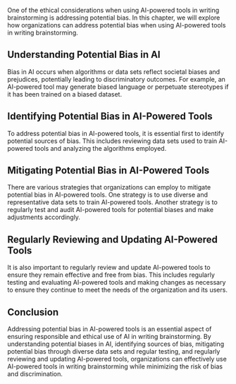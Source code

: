
One of the ethical considerations when using AI-powered tools in writing brainstorming is addressing potential bias. In this chapter, we will explore how organizations can address potential bias when using AI-powered tools in writing brainstorming.

Understanding Potential Bias in AI
----------------------------------

Bias in AI occurs when algorithms or data sets reflect societal biases and prejudices, potentially leading to discriminatory outcomes. For example, an AI-powered tool may generate biased language or perpetuate stereotypes if it has been trained on a biased dataset.

Identifying Potential Bias in AI-Powered Tools
----------------------------------------------

To address potential bias in AI-powered tools, it is essential first to identify potential sources of bias. This includes reviewing data sets used to train AI-powered tools and analyzing the algorithms employed.

Mitigating Potential Bias in AI-Powered Tools
---------------------------------------------

There are various strategies that organizations can employ to mitigate potential bias in AI-powered tools. One strategy is to use diverse and representative data sets to train AI-powered tools. Another strategy is to regularly test and audit AI-powered tools for potential biases and make adjustments accordingly.

Regularly Reviewing and Updating AI-Powered Tools
-------------------------------------------------

It is also important to regularly review and update AI-powered tools to ensure they remain effective and free from bias. This includes regularly testing and evaluating AI-powered tools and making changes as necessary to ensure they continue to meet the needs of the organization and its users.

Conclusion
----------

Addressing potential bias in AI-powered tools is an essential aspect of ensuring responsible and ethical use of AI in writing brainstorming. By understanding potential biases in AI, identifying sources of bias, mitigating potential bias through diverse data sets and regular testing, and regularly reviewing and updating AI-powered tools, organizations can effectively use AI-powered tools in writing brainstorming while minimizing the risk of bias and discrimination.
